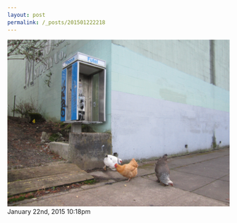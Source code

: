 ```yaml
---
layout: post
permalink: /_posts/201501222218
---
```


<img src="/images/blog/108896246109.jpg"/>

<div id="footer">
<span id="timestamp"> January 22nd, 2015 10:18pm </span>
</div>

